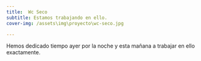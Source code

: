 ```yaml
---
title:  Wc Seco
subtitle: Estamos trabajando en ello.
cover-img: /assets\img\proyecto\wc-seco.jpg

---
```


Hemos dedicado tiempo ayer por la noche y esta mañana a trabajar en ello exactamente.




